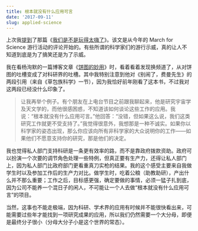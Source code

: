 ```yaml
---
title: 根本就没有什么应用可言
date: '2017-09-11'
slug: applied-science
---
```


上次我[提到](/cn/2017/05/amusing-to-death/)了那篇《[我们是不是玩得太嗨了](https://www.theatlantic.com/entertainment/archive/2017/04/are-we-having-too-much-fun/523143/)》。该文是从今年的 March for Science 游行活动的评论开始的。有些所谓的科学家们的游行示威，真的让人不知道到底是为了搞笑还是为了示威。

我在看杨洵默的一篇博客文章《[饼图的妙用](http://tcya.github.io/2017/07/19/should_government_fund_science.html)》时，看着看着发现换频道了，从对饼图的吐槽变成了对科研界的吐槽。其中我特别注意到他对《别闹了，费曼先生》的两段引用（来自《草包族科学》一节），因为我恰好前年刚看了这本书，不过我对这两段已经没什么印象了。

> 让我再举个例子。有个朋友在上电台节目之前跟我聊起来，他是研究宇宙学及天文学的，而他很感困惑，不知道该如何谈论这些工作的应用。我说：“根本就没有什么应用可言。”他回答：“没错，但如果这么说，我们这类研究工作就更不受支持了。”我觉得很意外，我想那是一种不诚实。如果你以科学家的姿态出现，那么你应该向所有非科学家的大众说明你的工作——如果他们不愿意支持你的研究，那是他们的决定。

我也觉得私人部门支持科研是一条更有效率的路，而不是靠政府拨款资助。政府可以扮演一个次要的调节角色处理一些特例，但真正要有生产力，还得让私人部门上，因为私人部门比政府部门更看重真刀实枪的结果。我的这个感受主要来自我做学生时以及参加工作后的生产力对比。做学生时，吃着公粮（助教助研），产出什么并不那么重要；工作之后，目标感更强，确定要做的事情，必须一猛子扎到底，因为公司不能养一个混日子的闲人，不可能让一个人去做“根本就没有什么应用可言”的项目。

当然，这事也不能走极端，因为科研、学术界的应用有时候并不能很快看出来，可能需要过些年才能找到一项研究成果的应用，所以我们仍然需要一个大分母，即便是最终分子很小（分母大分子小是这个世界的常态）。
